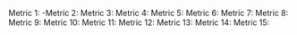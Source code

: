 Metric 1:
-Metric 2:
Metric 3:
Metric 4:
Metric 5:
Metric 6:
Metric 7:
Metric 8:
Metric 9:
Metric 10:
Metric 11:
Metric 12:
Metric 13:
Metric 14:
Metric 15:
